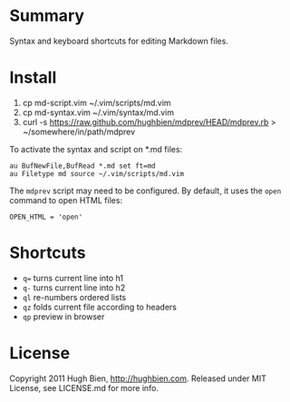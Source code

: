 Summary
=======

Syntax and keyboard shortcuts for editing Markdown files.

Install
=======
    
1. cp md-script.vim ~/.vim/scripts/md.vim
2. cp md-syntax.vim ~/.vim/syntax/md.vim
3. curl -s https://raw.github.com/hughbien/mdprev/HEAD/mdprev.rb > ~/somewhere/in/path/mdprev

To activate the syntax and script on *.md files:

    au BufNewFile,BufRead *.md set ft=md
    au Filetype md source ~/.vim/scripts/md.vim

The `mdprev` script may need to be configured.  By default, it uses the `open`
command to open HTML files:

    OPEN_HTML = 'open'

Shortcuts
=========

* `q=` turns current line into h1
* `q-` turns current line into h2
* `ql` re-numbers ordered lists
* `qz` folds current file according to headers
* `qp` preview in browser

License
=======

Copyright 2011 Hugh Bien, http://hughbien.com.
Released under MIT License, see LICENSE.md for more info.
